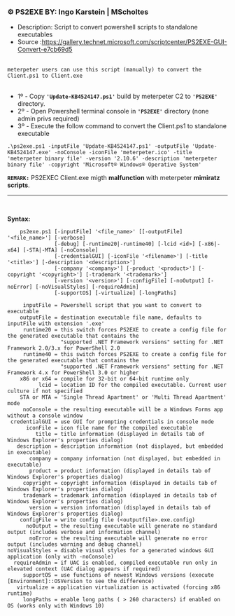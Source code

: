 ### ⚙️ PS2EXE BY: Ingo Karstein | MScholtes

- Description: Script to convert powershell scripts to standalone executables<br />
- Source     :https://gallery.technet.microsoft.com/scriptcenter/PS2EXE-GUI-Convert-e7cb69d5<br /><br />

`meterpeter users can use this script (manually) to convert the Client.ps1 to Client.exe`<br /><br />

- 1º - Copy **`'Update-KB4524147.ps1'`** build by meterpeter C2 to **`'PS2EXE'`** directory.
- 2º - Open Powershell terminal console in **`'PS2EXE'`** directory (none admin privs required)
- 3º - Execute the follow command to convert the Client.ps1 to standalone executable<br />

```
.\ps2exe.ps1 -inputFile 'Update-KB4524147.ps1' -outputFile 'Update-KB4524147.exe' -noConsole -iconFile 'meterpeter.ico' -title 'meterpeter binary file' -version '2.10.6' -description 'meterpeter binary file' -copyright 'Microsoft® Windows® Operative System'
```

**`REMARK:`** PS2EXEC Client.exe migth **malfunction** with meterpeter **mimiratz scripts**.

---

<br />

**Syntax:**
```
    ps2exe.ps1 [-inputFile] '<file_name>' [[-outputFile] '<file_name>'] [-verbose]
               [-debug] [-runtime20|-runtime40] [-lcid <id>] [-x86|-x64] [-STA|-MTA] [-noConsole]
               [-credentialGUI] [-iconFile '<filename>'] [-title '<title>'] [-description '<description>']
               [-company '<company>'] [-product '<product>'] [-copyright '<copyright>'] [-trademark '<trademark>']
               [-version '<version>'] [-configFile] [-noOutput] [-noError] [-noVisualStyles] [-requireAdmin]
               [-supportOS] [-virtualize] [-longPaths]

     inputFile = Powershell script that you want to convert to executable
    outputFile = destination executable file name, defaults to inputFile with extension '.exe'
     runtime20 = this switch forces PS2EXE to create a config file for the generated executable that contains the
                 "supported .NET Framework versions" setting for .NET Framework 2.0/3.x for PowerShell 2.0
     runtime40 = this switch forces PS2EXE to create a config file for the generated executable that contains the
                 "supported .NET Framework versions" setting for .NET Framework 4.x for PowerShell 3.0 or higher
    x86 or x64 = compile for 32-bit or 64-bit runtime only
          lcid = location ID for the compiled executable. Current user culture if not specified
    STA or MTA = 'Single Thread Apartment' or 'Multi Thread Apartment' mode
     noConsole = the resulting executable will be a Windows Forms app without a console window
 credentialGUI = use GUI for prompting credentials in console mode
      iconFile = icon file name for the compiled executable
         title = title information (displayed in details tab of Windows Explorer's properties dialog)
   description = description information (not displayed, but embedded in executable)
       company = company information (not displayed, but embedded in executable)
       product = product information (displayed in details tab of Windows Explorer's properties dialog)
     copyright = copyright information (displayed in details tab of Windows Explorer's properties dialog)
     trademark = trademark information (displayed in details tab of Windows Explorer's properties dialog)
       version = version information (displayed in details tab of Windows Explorer's properties dialog)
    configFile = write config file (<outputfile>.exe.config)
      noOutput = the resulting executable will generate no standard output (includes verbose and information channel)
       noError = the resulting executable will generate no error output (includes warning and debug channel)
noVisualStyles = disable visual styles for a generated windows GUI application (only with -noConsole)
  requireAdmin = if UAC is enabled, compiled executable run only in elevated context (UAC dialog appears if required)
     supportOS = use functions of newest Windows versions (execute [Environment]::OSVersion to see the difference)
   virtualize = application virtualization is activated (forcing x86 runtime)
     longPaths = enable long paths ( > 260 characters) if enabled on OS (works only with Windows 10)

```
